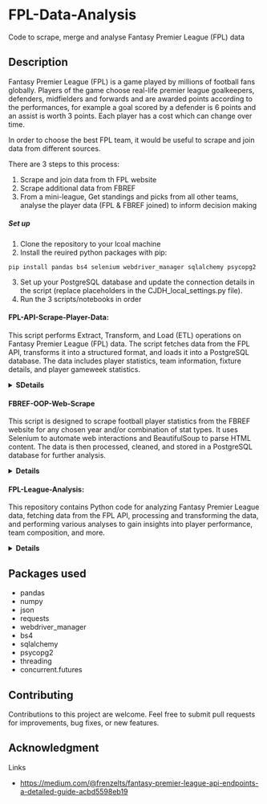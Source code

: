 # FPL-Data-Analysis

Code to scrape, merge and analyse Fantasy Premier League (FPL) data

## Description

Fantasy Premier League (FPL) is a game played by millions of football fans globally. Players of the game choose real-life premier league goalkeepers, defenders, midfielders and forwards and are awarded points according to the performances, for example a goal scored by a defender is 6 points and an assist is worth 3 points. Each player has a cost which can change over time.

In order to choose the best FPL team, it would be useful to scrape and join data from different sources.

There are 3 steps to this process:
1. Scrape and join data from th FPL website
2. Scrape additional data from FBREF
3. From a mini-league,  Get standings and picks from all other teams, analyse the player data (FPL & FBREF joined) to inform decision making

##### Set up
1. Clone the repository to your lcoal machine
2. Install the reuired python packages with pip:
```
pip install pandas bs4 selenium webdriver_manager sqlalchemy psycopg2
```
3. Set up your PostgreSQL database and update the connection details in the script (replace placeholders in the CJDH_local_settings.py file).
4. Run the 3 scripts/notebooks in order


#### FPL-API-Scrape-Player-Data:
This script performs Extract, Transform, and Load (ETL) operations on Fantasy Premier League (FPL) data. The script fetches data from the FPL API, transforms it into a structured format, and loads it into a PostgreSQL database. The data includes player statistics, team information, fixture details, and player gameweek statistics.


<details>
<summary><strong>SDetails</strong></summary>

##### Script Details

The script fetches data, creates staging tables for the following tables in postgreSQL:

| Tables         | Description                                       |
| -------------  | -------------                                     |
| player         | Season summary info for each player               |
| teams          | Info for each team                                |
| fixtures       | Info for each match in the 2023/24 season         |
| player_details | Gameweek info for each player for every gameweek  |

##### Results

The script generates a CSV file named playergw_updated.csv containing joined data from the player gameweek table and player details data. This file can be found in the data directory.

</details>

#### FBREF-OOP-Web-Scrape
This script is designed to scrape football player statistics from the FBREF website for any chosen year and/or combination of stat types. It uses Selenium to automate web interactions and BeautifulSoup to parse HTML content. The data is then processed, cleaned, and stored in a PostgreSQL database for further analysis.

<details>
<summary><strong>Details</strong></summary>

##### Script Details
The script consists of several classes:
* Web_Scraper: Handles the web scraping process using Selenium and provides methods to fetch HTML content.
* League: Parses the HTML content to extract player data and column names.
* Player: Processes player data, fetches additional stats, and organizes the data for each player.
* main: Brings together all functions, scrapes data for multiple seasons, and stores the data in a PostgreSQL database.

</details>

#### FPL-League-Analysis:
This repository contains Python code for analyzing Fantasy Premier League data, fetching data from the FPL API, processing and transforming the data, and performing various analyses to gain insights into player performance, team composition, and more.

<details>
<summary><strong>Details</strong></summary>

##### Script Details
The code performs the following tasks:
* Fetches league standings data from the FPL API.
* Collects member IDs and player names from the league data.
* Determines the maximum gameweek available for each member.
* Retrieves member's picks data for each gameweek.
* Loads data into a PostgreSQL database.
* Performs analysis to provide insights on team composition, player selections, and more.

##### Results

The code generates CSV files containing gameweek-level analysis and member picks data:
* DIVX_gameweek_updated.csv: Gameweek-level analysis with formation, captain selection, and more.
* DIVX_picks_updated.csv: Member's picks data for each gameweek.
* The notebook takes approx. 5 minutes to run for a league with 17 members

</details>


## Packages used
* pandas
* numpy
* json
* requests
* webdriver_manager
* bs4
* sqlalchemy
* psycopg2
* threading
* concurrent.futures


## Contributing
Contributions to this project are welcome. Feel free to submit pull requests for improvements, bug fixes, or new features.

## Acknowledgment

Links
* https://medium.com/@frenzelts/fantasy-premier-league-api-endpoints-a-detailed-guide-acbd5598eb19